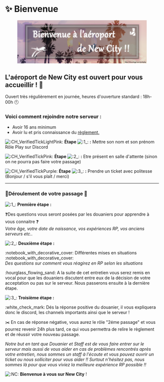 # ✨ Bienvenue

<figure><img src="../.gitbook/assets/image (1).png" alt=""><figcaption></figcaption></figure>

## L'aéroport de New City est ouvert pour vous accueillir ! 🎫

Ouvert très régulièrement en journée, heures d'ouverture standard : 18h-00h :clock10:

### Voici comment rejoindre notre serveur :&#x20;

* Avoir 16 ans minimum
* Avoir lu et pris connaissance du [règlement](broken-reference)[.](broken-reference)

<img src="https://cdn.discordapp.com/emojis/715585818504331355.gif?size=56&#x26;quality=lossless" alt=":CH_VerifiedTickLightPink:" data-size="line"> **Étape** <img src="https://cdn.discordapp.com/emojis/1138464274172366929.webp?size=56&#x26;quality=lossless" alt=":1_:" data-size="line"> **:** Mettre son nom et son prénom Rôle Play sur Discord

<img src="https://cdn.discordapp.com/emojis/708621651226394644.gif?size=56&#x26;quality=lossless" alt=":CH_VerifiedTickPink:" data-size="line"> **Étape** <img src="https://cdn.discordapp.com/emojis/1138470493318553720.webp?size=56&#x26;quality=lossless" alt=":2_:" data-size="line"> **:** Etre présent en salle d'attente (sinon on ne pourra pas faire votre passage)

<img src="https://cdn.discordapp.com/emojis/704017074875269152.gif?size=56&#x26;quality=lossless" alt=":CH_VerifiedTickPurple:" data-size="line"> **Étape** <img src="https://cdn.discordapp.com/emojis/1138470527778951380.webp?size=56&#x26;quality=lossless" alt=":3_:" data-size="line"> **:** Prendre un ticket avec politesse (Bonjour / s'il vous plaît / merci)



***

### 🚨Déroulement de votre passage 🚨

<img src="https://cdn.discordapp.com/emojis/1138464274172366929.webp?size=56&#x26;quality=lossless" alt=":1_:" data-size="line"> **Première étape :**&#x20;

:question:Des questions vous seront posées par les douaniers pour apprendre à vous connaitre :question:\
_Votre âge, votre date de naissance, vos expériences RP, vos anciens serveurs etc.._

<img src="https://cdn.discordapp.com/emojis/1138470493318553720.webp?size=56&#x26;quality=lossless" alt=":2_:" data-size="line"> **Deuxième étape :**&#x20;

:notebook\_with\_decorative\_cover: Différentes mises en situations :notebook\_with\_decorative\_cover:\
_Des questions sur comment vous réagirez en RP selon les situations_

:hourglass\_flowing\_sand: A la suite de cet entretien vous serez remis en vocal pour que les douaniers discutent entre eux de la décision de votre acceptation ou pas sur le serveur. Nous passerons ensuite à la dernière étape.

<img src="https://cdn.discordapp.com/emojis/1138470527778951380.webp?size=56&#x26;quality=lossless" alt=":3_:" data-size="line"> **Troisième étape :**&#x20;

:white\_check\_mark: Dés la réponse positive du douanier, il vous expliquera donc le discord, les channels importants ainsi que le serveur !&#x20;

:scissors: En cas de réponse négative, vous aurez le rôle "2éme passage" et vous pourrez revenir 24h plus tard, ce qui vous permettra de relire le règlement et de réussir votre nouveau passage.

_Notre but en tant que Douanier et Staff est de vous faire entrer sur le serveur mais aussi de vous aider en cas de problèmes rencontrés après votre entretien, nous sommes un staff à l'écoute et vous pouvez ouvrir un ticket ou nous solliciter pour vous aider !! Surtout n'hésitez pas, nous sommes là pour que vous viviez la meilleure expérience RP possible !!_

<img src="https://cdn.discordapp.com/emojis/1134857189199200426.webp?size=56&#x26;quality=lossless" alt=":NC:" data-size="line"> **Bienvenue à vous sur New City** !


